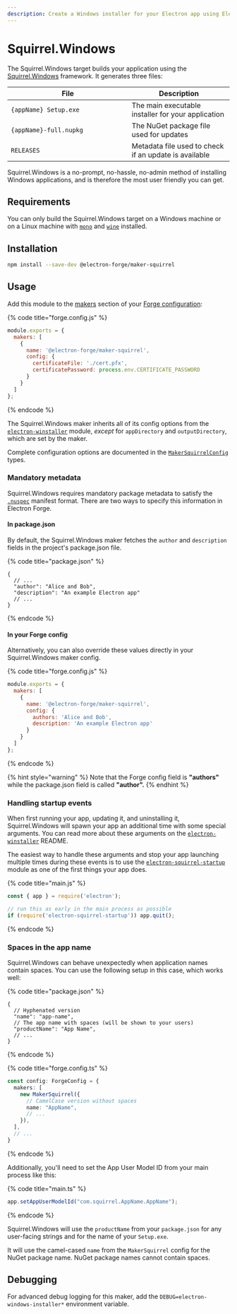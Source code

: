 ```yaml
---
description: Create a Windows installer for your Electron app using Electron Forge.
---
```


# Squirrel.Windows

The Squirrel.Windows target builds your application using the [Squirrel.Windows](https://github.com/Squirrel/Squirrel.Windows) framework. It generates three files:

<table><thead><tr><th width="258">File</th><th>Description</th></tr></thead><tbody><tr><td><code>{appName} Setup.exe</code></td><td>The main executable installer for your application</td></tr><tr><td><code>{appName}-full.nupkg</code></td><td>The NuGet package file used for updates</td></tr><tr><td><code>RELEASES</code></td><td>Metadata file used to check if an update is available</td></tr></tbody></table>

Squirrel.Windows is a no-prompt, no-hassle, no-admin method of installing Windows applications, and is therefore the most user friendly you can get.

## Requirements

You can only build the Squirrel.Windows target on a Windows machine or on a Linux machine with [`mono`](https://www.mono-project.com/) and [`wine`](https://www.winehq.org/) installed.

## Installation

```bash
npm install --save-dev @electron-forge/maker-squirrel
```

## Usage

Add this module to the [makers](./) section of your [Forge configuration](../configuration.md):

{% code title="forge.config.js" %}
```javascript
module.exports = {
  makers: [
    {
      name: '@electron-forge/maker-squirrel',
      config: {
        certificateFile: './cert.pfx',
        certificatePassword: process.env.CERTIFICATE_PASSWORD
      }
    }
  ]
};
```
{% endcode %}

The Squirrel.Windows maker inherits all of its config options from the [`electron-winstaller`](https://github.com/electron/windows-installer) module, _except_ for `appDirectory` and `outputDirectory`, which are set by the maker.

Complete configuration options are documented in the [`MakerSquirrelConfig`](https://js.electronforge.io/modules/\_electron\_forge\_maker\_squirrel.html#MakerSquirrelConfig) types.

### Mandatory metadata

Squirrel.Windows requires mandatory package metadata to satisfy the [`.nuspec`](https://learn.microsoft.com/en-us/nuget/reference/nuspec) manifest format. There are two ways to specify this information in Electron Forge.

#### In package.json

By default, the Squirrel.Windows maker fetches the `author` and `description` fields in the project's package.json file.

{% code title="package.json" %}
```jsonc
{
  // ...
  "author": "Alice and Bob",
  "description": "An example Electron app"
  // ...
}
```
{% endcode %}

#### In your Forge config

Alternatively, you can also override these values directly in your Squirrel.Windows maker config.

{% code title="forge.config.js" %}
```javascript
module.exports = {
  makers: [
    {
      name: '@electron-forge/maker-squirrel',
      config: {
        authors: 'Alice and Bob',
        description: 'An example Electron app'
      }
    }
  ]
};
```
{% endcode %}

{% hint style="warning" %}
Note that the Forge config field is **"authors"** while the package.json field is called **"author".**
{% endhint %}

### Handling startup events

When first running your app, updating it, and uninstalling it, Squirrel.Windows will spawn your app an additional time with some special arguments. You can read more about these arguments on the [`electron-winstaller`](https://github.com/electron/windows-installer) README.

The easiest way to handle these arguments and stop your app launching multiple times during these events is to use the [`electron-squirrel-startup`](https://github.com/mongodb-js/electron-squirrel-startup) module as one of the first things your app does.

{% code title="main.js" %}
```javascript
const { app } = require('electron');

// run this as early in the main process as possible
if (require('electron-squirrel-startup')) app.quit();
```
{% endcode %}

### Spaces in the app name

Squirrel.Windows can behave unexpectedly when application names contain spaces. You can use the following setup in this case, which works well:

{% code title="package.json" %}
```json5
{
  // Hyphenated version
  "name": "app-name",
  // The app name with spaces (will be shown to your users)
  "productName": "App Name",
  // ...
}
```
{% endcode %}

{% code title="forge.config.ts" %}
```typescript
const config: ForgeConfig = {
  makers: [
    new MakerSquirrel({
      // CamelCase version without spaces
      name: "AppName",
      // ...
    }),
  ],
  // ...
}
```
{% endcode %}

Additionally, you'll need to set the App User Model ID from your main process like this:

{% code title="main.ts" %}
```typescript
app.setAppUserModelId("com.squirrel.AppName.AppName");
```
{% endcode %}

Squirrel.Windows will use the `productName` from your `package.json` for any user-facing strings and for the name of your `Setup.exe`.

It will use the camel-cased `name` from the `MakerSquirrel` config for the NuGet package name. NuGet package names cannot contain spaces.

## Debugging

For advanced debug logging for this maker, add the `DEBUG=electron-windows-installer*` environment variable.
